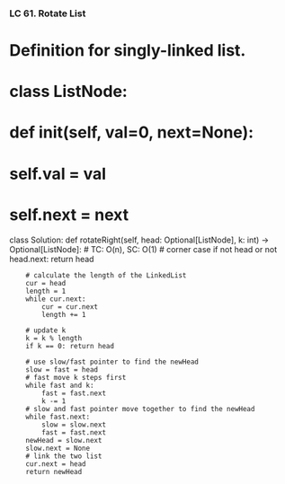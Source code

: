 ### LC 61. Rotate List
# Definition for singly-linked list.
# class ListNode:
#     def __init__(self, val=0, next=None):
#         self.val = val
#         self.next = next
class Solution:
    def rotateRight(self, head: Optional[ListNode], k: int) -> Optional[ListNode]:
        # TC: O(n), SC: O(1)
        # corner case
        if not head or not head.next: return head

        # calculate the length of the LinkedList
        cur = head
        length = 1
        while cur.next:
            cur = cur.next
            length += 1
        
        # update k
        k = k % length
        if k == 0: return head

        # use slow/fast pointer to find the newHead
        slow = fast = head
        # fast move k steps first
        while fast and k:
            fast = fast.next
            k -= 1
        # slow and fast pointer move together to find the newHead
        while fast.next:
            slow = slow.next
            fast = fast.next
        newHead = slow.next
        slow.next = None
        # link the two list
        cur.next = head
        return newHead